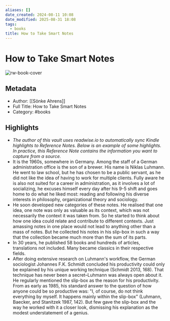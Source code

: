 ```yaml
---
aliases: []
date_created: 2024-08-11 10:08
date_modified: 2025-08-31 18:08
tags:
  - books
title: How to Take Smart Notes
---
```


# How to Take Smart Notes

![rw-book-cover](https://images-na.ssl-images-amazon.com/images/I/41iVa0x-P-L._SL200_.jpg)

## Metadata

- Author: [[Sönke Ahrens]]
- Full Title: How to Take Smart Notes
- Category: #books

## Highlights

- *The author of this vault uses readwise.io to automatically sync Kindle highlights to Reference Notes. Below is an example of some highlights. In practice, this Reference Note contains the information you want to capture from a source.*
- It is the 1960s, somewhere in Germany. Among the staff of a German administration office is the son of a brewer. His name is Niklas Luhmann. He went to law school, but he has chosen to be a public servant, as he did not like the idea of having to work for multiple clients. Fully aware he is also not suited for a career in administration, as it involves a lot of socializing, he excuses himself every day after his 9-5 shift and goes home to do what he liked most: reading and following his diverse interests in philosophy, organizational theory and sociology.
- He soon developed new categories of these notes. He realised that one idea, one note was only as valuable as its context, which was not necessarily the context it was taken from. So he started to think about how one idea could relate and contribute to different contexts. Just amassing notes in one place would not lead to anything other than a mass of notes. But he collected his notes in his slip-box in such a way that the collection became much more than the sum of its parts.
- In 30 years, he published 58 books and hundreds of articles, translations not included. Many became classics in their respective fields.
- After doing extensive research on Luhmann's workflow, the German sociologist Johannes F.K. Schmidt concluded his productivity could only be explained by his unique working technique (Schmidt 2013, 168). That technique has never been a secret–Luhmann was always open about it. He regularly mentioned the slip-box as the reason for his productivity. From as early as 1985, his standard answer to the question of how anyone could be so productive was: "I, of course, do not think everything by myself. It happens mainly within the slip-box" (Luhmann, Baecker, and Stanitzek 1987, 142). But few gave the slip-box and the way he worked with it a closer look, dismissing his explanation as the modest understatement of a genius.
